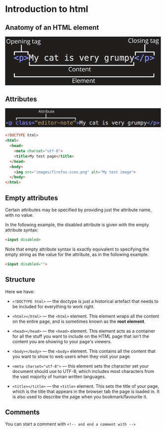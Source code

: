 # Introduction to html

## Anatomy of an HTML element

!["HTML element"](resources/grumpy-cat-small.png)

## Attributes

!["Attributes"](resources/grumpy-cat-attribute-small.png)

```html
<!DOCTYPE html>
<html>
  <head>
    <meta charset="utf-8">
    <title>My test page</title>
  </head>
  <body>
    <img src="images/firefox-icon.png" alt="My test image">
  </body>
</html>
```

## Empty attributes

Certain attributes may be specified by providing just the attribute name, with no value.

In the following example, the disabled attribute is given with the empty attribute syntax:

```html
<input disabled>
```

Note that empty attribute syntax is exactly equivalent to specifying the empty string as the value for the attribute, as in the following example.

```html
<input disabled="">
```

## Structure

Here we have:

- `<!DOCTYPE html>` — the doctype is just a historical artefact that needs to be included for everything to work right.

- `<html></html>` — the `<html>` element. This element wraps all the content on the entire page, and is sometimes known as the **root element**.

- `<head></head>` — the `<head>` element. This element acts as a container for all the stuff you want to include on the HTML page that isn't the content you are showing to your page's viewers.

- `<body></body>` — the `<body>` element. This contains all the content that you want to show to web users when they visit your page.

- `<meta charset="utf-8">` — this element sets the character set your document should use to UTF-8, which includes most characters from the vast majority of human written languages.

- `<title></title>` — the `<title>` element. This sets the title of your page, which is the title that appears in the browser tab the page is loaded in. It is also used to describe the page when you bookmark/favourite it.

## Comments

You can start a comment with `<!-- and end a comment with -->`